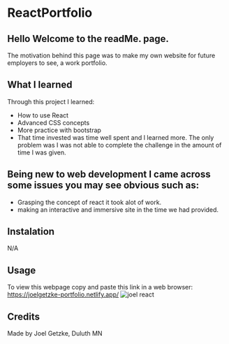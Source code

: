 # ReactPortfolio

## Hello Welcome to the readMe. page.
The motivation behind this page was to make my own website for future employers to see, a work portfolio.  
## What I learned
Through this project I learned:
* How to use React
* Advanced CSS concepts
* More practice with bootstrap
* That time invested was time well spent and I learned more. The only problem was I was not able to complete the challenge in the amount of time I was given.
  
## Being new to web development I came across some issues you may see obvious such as:
* Grasping the concept of react it took alot of work.
* making an interactive and immersive site in the time we had provided.

 ## Instalation
N/A

## Usage
To view this webpage copy and paste this link in a web browser: https://joelgetzke-portfolio.netlify.app/
![joel react](https://github.com/Glansburg/ReactPortfolio/assets/117139285/bd2d1080-f48e-4044-aa91-f416e3660eff)



## Credits

Made by Joel Getzke, Duluth MN

